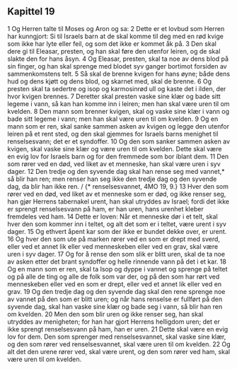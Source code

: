 ## Kapittel 19

1 Og Herren talte til Moses og Aron og sa:
2 Dette er et lovbud som Herren har kunngjort: Si til Israels barn at de skal komme til deg med en rød kvige som ikke har lyte eller feil, og som det ikke er kommet åk på.
3 Den skal dere gi til Eleasar, presten, og han skal føre den utenfor leiren, og de skal slakte den for hans åsyn.
4 Og Eleasar, presten, skal ta noe av dens blod på sin finger, og han skal sprenge med blodet syv ganger bortimot forsiden av sammenkomstens telt.
5 Så skal de brenne kvigen for hans øyne; både dens hud og dens kjøtt og dens blod, og skarnet med, skal de brenne.
6 Og presten skal ta sedertre og isop og karmosinrød ull og kaste det i ilden, der hvor kvigen brennes.
7 Deretter skal presten vaske sine klær og bade sitt legeme i vann, så kan han komme inn i leiren; men han skal være uren til om kvelden.
8 Den mann som brenner kvigen, skal og vaske sine klær i vann og bade sitt legeme i vann; men han skal være uren til om kvelden.
9 Og en mann som er ren, skal sanke sammen asken av kvigen og legge den utenfor leiren på et rent sted, og den skal gjemmes for Israels barns menighet til renselsesvann; det er et syndoffer.
10 Og den som sanker sammen asken av kvigen, skal vaske sine klær og være uren til om kvelden. Dette skal være en evig lov for Israels barn og for den fremmede som bor iblant dem.
11 Den som rører ved en død, ved liket av et menneske, han skal være uren i syv dager.
12 Den tredje og den syvende dag skal han rense seg med vannet,* så blir han ren; men renser han seg ikke den tredje dag og den syvende dag, da blir han ikke ren. / {* renselsesvannet, 4MO 19, 9.}
13 Hver den som rører ved en død, ved liket av et menneske som er død, og ikke renser seg, han gjør Herrens tabernakel urent, han skal utryddes av Israel; fordi det ikke er sprengt renselsesvann på ham, er han uren, hans urenhet kleber fremdeles ved ham.
14 Dette er loven: Når et menneske dør i et telt, skal hver den som kommer inn i teltet, og alt det som er i teltet, være urent i syv dager.
15 Og ethvert åpent kar som der ikke er bundet dekke over, er urent.
16 Og hver den som ute på marken rører ved en som er drept med sverd, eller ved et annet lik eller ved menneskeben eller ved en grav, skal være uren i syv dager.
17 Og for å rense den som slik er blitt uren, skal de ta noe av asken etter det brant syndoffer og helle rinnende vann på det i et kar.
18 Og en mann som er ren, skal ta Isop og dyppe i vannet og sprenge på teltet og på alle de ting og alle de folk som var der, og på den som har rørt ved menneskeben eller ved en som er drept, eller ved et annet lik eller ved en grav.
19 Og den tredje dag og den syvende dag skal den rene sprenge noe av vannet på den som er blitt uren; og når hans renselse er fullført på den syvende dag, skal han vaske sine klær og bade seg i vann, så blir han ren om kvelden.
20 Men den som blir uren og ikke renser seg, han skal utryddes av menigheten; for han har gjort Herrens helligdom uren; det er ikke sprengt renselsesvann på ham, han er uren.
21 Dette skal være en evig lov for dem. Den som sprenger med renselsesvannet, skal vaske sine klær, og den som rører ved renselsesvannet, skal være uren til om kvelden.
22 Og alt det den urene rører ved, skal være urent, og den som rører ved ham, skal være uren til om kvelden.
